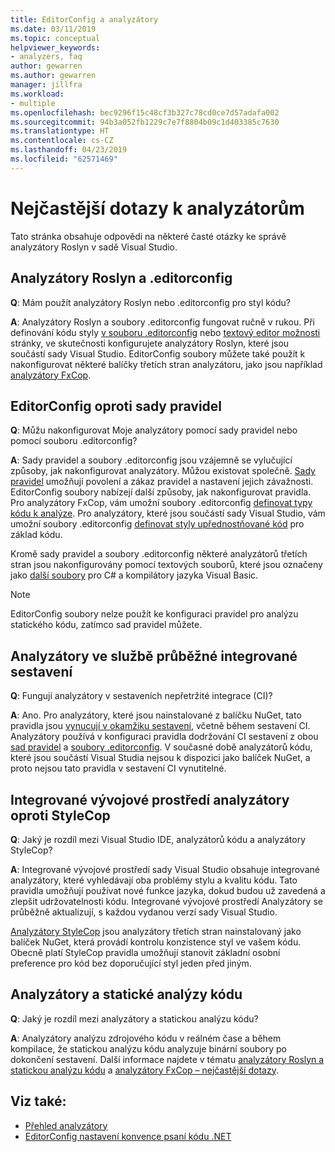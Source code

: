 ```yaml
---
title: EditorConfig a analyzátory
ms.date: 03/11/2019
ms.topic: conceptual
helpviewer_keywords:
- analyzers, faq
author: gewarren
ms.author: gewarren
manager: jillfra
ms.workload:
- multiple
ms.openlocfilehash: bec9296f15c48cf3b327c78cd0ce7d57adafa002
ms.sourcegitcommit: 94b3a052fb1229c7e7f8804b09c1d403385c7630
ms.translationtype: HT
ms.contentlocale: cs-CZ
ms.lasthandoff: 04/23/2019
ms.locfileid: "62571469"
---
```

# <a name="analyzers-faq"></a>Nejčastější dotazy k analyzátorům

Tato stránka obsahuje odpovědi na některé časté otázky ke správě analyzátory Roslyn v sadě Visual Studio.

## <a name="roslyn-analyzers-versus-editorconfig"></a>Analyzátory Roslyn a .editorconfig

**Q**: Mám použít analyzátory Roslyn nebo .editorconfig pro styl kódu?

**A**: Analyzátory Roslyn a soubory .editorconfig fungovat ručně v rukou. Při definování kódu styly [v souboru .editorconfig](../ide/editorconfig-code-style-settings-reference.md) nebo [textový editor možnosti](../ide/code-styles-and-quick-actions.md) stránky, ve skutečnosti konfigurujete analyzátory Roslyn, které jsou součástí sady Visual Studio. EditorConfig soubory můžete také použít k nakonfigurovat některé balíčky třetích stran analyzátoru, jako jsou například [analyzátory FxCop](configure-fxcop-analyzers.md).

## <a name="editorconfig-versus-rule-sets"></a>EditorConfig oproti sady pravidel

**Q**: Můžu nakonfigurovat Moje analyzátory pomocí sady pravidel nebo pomocí souboru .editorconfig?

**A**: Sady pravidel a soubory .editorconfig jsou vzájemně se vylučující způsoby, jak nakonfigurovat analyzátory. Můžou existovat společně. [Sady pravidel](analyzer-rule-sets.md) umožňují povolení a zákaz pravidel a nastavení jejich závažnosti. EditorConfig soubory nabízejí další způsoby, jak nakonfigurovat pravidla. Pro analyzátory FxCop, vám umožní soubory .editorconfig [definovat typy kódu k analýze](fxcop-analyzer-options.md). Pro analyzátory, které jsou součástí sady Visual Studio, vám umožní soubory .editorconfig [definovat styly upřednostňované kód](../ide/editorconfig-code-style-settings-reference.md) pro základ kódu.

Kromě sady pravidel a soubory .editorconfig některé analyzátorů třetích stran jsou nakonfigurovány pomocí textových souborů, které jsou označeny jako [další soubory](../ide/build-actions.md#build-action-values) pro C# a kompilátory jazyka Visual Basic.

> [!NOTE]
> EditorConfig soubory nelze použít ke konfiguraci pravidel pro analýzu statického kódu, zatímco sad pravidel můžete.

## <a name="analyzers-in-ci-builds"></a>Analyzátory ve službě průběžné integrované sestavení

**Q**: Fungují analyzátory v sestaveních nepřetržité integrace (CI)?

**A**: Ano. Pro analyzátory, které jsou nainstalované z balíčku NuGet, tato pravidla jsou [vynucují v okamžiku sestavení](roslyn-analyzers-overview.md#build-errors), včetně během sestavení CI. Analyzátory používá v konfiguraci pravidla dodržování CI sestavení z obou [sad pravidel](analyzer-rule-sets.md) a [soubory .editorconfig](configure-fxcop-analyzers.md). V současné době analyzátorů kódu, které jsou součástí Visual Studia nejsou k dispozici jako balíček NuGet, a proto nejsou tato pravidla v sestavení CI vynutitelné.

## <a name="ide-analyzers-versus-stylecop"></a>Integrované vývojové prostředí analyzátory oproti StyleCop

**Q**: Jaký je rozdíl mezi Visual Studio IDE, analyzátorů kódu a analyzátory StyleCop?

**A**: Integrované vývojové prostředí sady Visual Studio obsahuje integrované analyzátory, které vyhledávají oba problémy stylu a kvalitu kódu. Tato pravidla umožňují používat nové funkce jazyka, dokud budou už zavedená a zlepšit udržovatelnosti kódu. Integrované vývojové prostředí Analyzátory se průběžně aktualizují, s každou vydanou verzí sady Visual Studio.

[Analyzátory StyleCop](https://github.com/DotNetAnalyzers/StyleCopAnalyzers) jsou analyzátory třetích stran nainstalovaný jako balíček NuGet, která provádí kontrolu konzistence styl ve vašem kódu. Obecně platí StyleCop pravidla umožňují stanovit základní osobní preference pro kód bez doporučující styl jeden před jiným.

## <a name="analyzers-versus-static-code-analysis"></a>Analyzátory a statické analýzy kódu

**Q**: Jaký je rozdíl mezi analyzátory a statickou analýzu kódu?

**A**: Analyzátory analýzu zdrojového kódu v reálném čase a během kompilace, že statickou analýzu kódu analyzuje binární soubory po dokončení sestavení. Další informace najdete v tématu [analyzátory Roslyn a statickou analýzu kódu](roslyn-analyzers-overview.md#roslyn-analyzers-vs-static-code-analysis) a [analyzátory FxCop – nejčastější dotazy](fxcop-analyzers-faq.md).

## <a name="see-also"></a>Viz také:

- [Přehled analyzátory](roslyn-analyzers-overview.md)
- [EditorConfig nastavení konvence psaní kódu .NET](../ide/editorconfig-code-style-settings-reference.md)